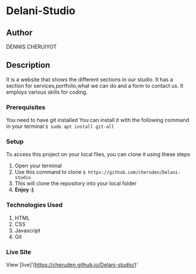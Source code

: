 # Delani-Studio
## Author
DENNIS CHERUIYOT
## Description
It is a website that shows the different sections in our studio. It has a section for services,portfolio,what we can do and a form to contact us. It employs various skills for coding.
### Prerequisites
You need to have git installed
You can install it with the following command in your terminal
`$ sudo apt install git-all`
### Setup
To access this project on your local files, you can clone it using these steps
1. Open your terminal
2. Use this command to clone
`$ https://github.com/cheruden/Delani-studio`
1. This will clone the repository into your local folder
1. __Enjoy :)__
### Technologies Used
1. HTML
2. CSS
3. Javascript
4. Git
### Live Site
View [live]’(https://cheruden.github.io/Delani-studio/)’
